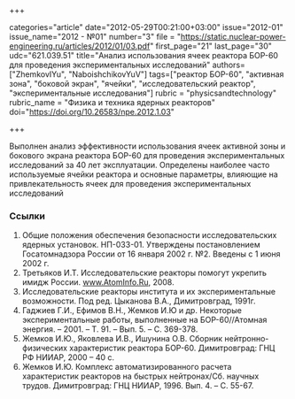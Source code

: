+++

categories="article"
date="2012-05-29T00:21:00+03:00"
issue="2012-01"
issue_name="2012 - №01"
number="3"
file = "https://static.nuclear-power-engineering.ru/articles/2012/01/03.pdf"
first_page="21"
last_page="30"
udc="621.039.51"
title="Анализ использования ячеек реактора БОР-60 для проведения экспериментальных исследований"
authors=["ZhemkovIYu", "NaboishchikovYuV"]
tags=["реактор БОР-60", "активная зона", "боковой экран", "ячейки", "исследовательский реактор", "экспериментальные исследования"]
rubric = "physicsandtechnology"
rubric_name = "Физика и техника ядерных реакторов"
doi="https://doi.org/10.26583/npe.2012.1.03"

+++

Выполнен анализ эффективности использования ячеек активной зоны и бокового экрана реактора БОР-60 для проведения экспериментальных исследований за 40 лет эксплуатации. Определены наиболее часто используемые ячейки реактора и основные параметры, влияющие на привлекательность ячеек для проведения экспериментальных исследований

### Ссылки

1. Общие положения обеспечения безопасности исследовательских ядерных установок. НП-033-01. Утверждены постановлением Госатомнадзора России от 16 января 2002 г. №2. Введены с 1 июня 2002 г.
2. Третьяков И.Т. Исследовательские реакторы помогут укрепить имидж России. www.AtomInfo.Ru, 2008.
3. Исследовательские реакторы института и их экспериментальные возможности. Под ред. Цыканова В.А., Димитровград, 1991г.
4. Гаджиев Г.И., Ефимов В.Н., Жемков И.Ю и др. Некоторые экспериментальные работы, выполненные на БОР-60//Атомная энергия. – 2001. – Т. 91. – Вып. 5. – С. 369-378.
5. Жемков И.Ю., Яковлева И.В., Ишунина О.В. Сборник нейтронно-физических характеристик реактора БОР-60. Димитровград: ГНЦ РФ НИИАР, 2000 – 40 с.
6. Жемков И.Ю. Комплекс автоматизированного расчета характеристик реакторов на быстрых нейтронах/Сб. научных трудов. Димитровград: ГНЦ НИИАР, 1996. Вып. 4. – С. 55-67.